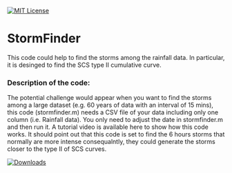[![MIT License](https://img.shields.io/badge/License-MIT-green.svg)](https://choosealicense.com/licenses/mit/)


# StormFinder
This code could help to find the storms among the rainfall data. In particular, it is desinged to find the SCS type II cumulative curve. 
### Description of the code: 
The potential challenge would appear when you want to find the storms among a large dataset (e.g. 60 years of data with an interval of 15 mins), this code (stormfinder.m) needs a CSV file of your data including only one column (i.e. Rainfall data). You only need to adjust the date in stormfinder.m and then run it. A tutorial video is available here to show how this code works. It should point out that this code is set to find the 6 hours storms that normally are more intense consequalntly, they could generate the storms closer to the type II of SCS curves. 



[![Downloads](https://img.shields.io/github/downloads/your-username/your-repo-name/total?color=blue&style=for-the-badge&logo=github)](https://github.com/your-username/your-repo-name/releases)
